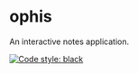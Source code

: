 # ophis

An interactive notes application.

[![Code style: black](https://img.shields.io/badge/code%20style-black-000000.svg)](https://github.com/psf/black)